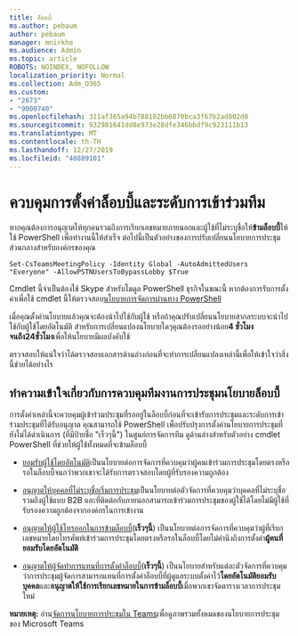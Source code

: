```yaml
---
title: ล็อบบี้
ms.author: pebaum
author: pebaum
manager: mnirkhe
ms.audience: Admin
ms.topic: article
ROBOTS: NOINDEX, NOFOLLOW
localization_priority: Normal
ms.collection: Adm_O365
ms.custom:
- "2673"
- "9000740"
ms.openlocfilehash: 311af365a94b788182bb6870bca3f67b2ad802d0
ms.sourcegitcommit: 932981641dd8e973e28dfe346bbdf9c923111b13
ms.translationtype: MT
ms.contentlocale: th-TH
ms.lasthandoff: 12/27/2019
ms.locfileid: "40889101"
---
```

# <a name="control-lobby-settings-and-level-of-participation-in-teams"></a>ควบคุมการตั้งค่าล็อบบี้และระดับการเข้าร่วมทีม

หากคุณต้องการอนุญาตให้ทุกคนรวมถึงการเรียกเลขหมายภายนอกและผู้ใช้ที่ไม่ระบุชื่อให้**ข้ามล็อบบี้**ให้ใช้ PowerShell เพื่อทำงานนี้ให้สำเร็จ ต่อไปนี้เป็นตัวอย่างของการปรับเปลี่ยนนโยบายการประชุมส่วนกลางสำหรับองค์กรของคุณ

`Set-CsTeamsMeetingPolicy -Identity Global -AutoAdmittedUsers "Everyone" -AllowPSTNUsersToBypassLobby $True`

Cmdlet นี้จำเป็นต้องใช้ Skype สำหรับโมดูล PowerShell ธุรกิจในขณะนี้ หากต้องการรับการตั้งค่าเพื่อใช้ cmdlet นี้ให้ตรวจสอบ[นโยบายการจัดการผ่านทาง PowerShell](https://docs.microsoft.com/microsoftteams/teams-powershell-overview#managing-policies-via-powershell)

เมื่อคุณตั้งค่านโยบายแล้วคุณจะต้องนำไปใช้กับผู้ใช้ หรือถ้าคุณปรับเปลี่ยนนโยบายสากลระบบจะนำไปใช้กับผู้ใช้โดยอัตโนมัติ สำหรับการเปลี่ยนแปลงนโยบายใดๆคุณต้องรออย่างน้อย**4 ชั่วโมงจนถึง24ชั่วโมง**เพื่อให้นโยบายมีผลบังคับใช้ 

ตรวจสอบให้แน่ใจว่าได้ตรวจสอบเอกสารด้านล่างก่อนที่จะทำการเปลี่ยนแปลงเหล่านี้เพื่อให้เข้าใจว่าสิ่งนี้ช่วยได้อย่างไร


## <a name="understanding-teams-meeting-lobby-policy-controls"></a>ทำความเข้าใจเกี่ยวกับการควบคุมทีมงานการประชุมนโยบายล็อบบี้

การตั้งค่าเหล่านี้จะควบคุมผู้เข้าร่วมประชุมที่รออยู่ในล็อบบี้ก่อนที่จะเข้ารับการประชุมและระดับการเข้าร่วมประชุมที่ได้รับอนุญาต คุณสามารถใช้ PowerShell เพื่อปรับปรุงการตั้งค่านโยบายการประชุมที่ยังไม่ได้ดำเนินการ (ที่มีป้ายชื่อ "เร็วๆนี้") ในศูนย์การจัดการทีม ดูด้านล่างสำหรับตัวอย่าง cmdlet PowerShell ที่ช่วยให้ผู้ใช้ทั้งหมดที่จะข้ามล็อบบี้

- [ยอมรับผู้ใช้โดยอัตโนมัติ](https://docs.microsoft.com/microsoftteams/meeting-policies-in-teams#automatically-admit-people)เป็นนโยบายต่อการจัดการที่ควบคุมว่าผู้คนเข้าร่วมการประชุมโดยตรงหรือรอในล็อบบี้จนกว่าพวกเขาจะได้รับการตรวจสอบโดยผู้ที่รับรองความถูกต้อง

- [อนุญาตให้บุคคลที่ไม่ระบุชื่อเริ่มการประชุม](https://docs.microsoft.com/microsoftteams/meeting-policies-in-teams#allow-anonymous-people-to-start-a-meeting)เป็นนโยบายต่อตัวจัดการที่ควบคุมว่าบุคคลที่ไม่ระบุชื่อรวมถึงผู้ใช้แบบ B2B และที่ติดต่อกับภายนอกสามารถเข้าร่วมการประชุมของผู้ใช้ได้โดยไม่มีผู้ใช้ที่รับรองความถูกต้องจากองค์กรในการเข้างาน

- [อนุญาตให้ผู้ใช้โทรออกในการข้ามล็อบบี้](https://docs.microsoft.com/microsoftteams/meeting-policies-in-teams#allow-dial-in-users-to-bypass-the-lobby-coming-soon)(**เร็วๆนี้**) เป็นนโยบายต่อการจัดการที่ควบคุมว่าผู้ที่เรียกเลขหมายโดยโทรศัพท์เข้าร่วมการประชุมโดยตรงหรือรอในล็อบบี้โดยไม่คำนึงถึงการตั้งค่า**ผู้คนที่ยอมรับโดยอัตโนมัติ**

- [อนุญาตให้ผู้จัดทำการแทนที่การตั้งค่าล็อบบี้](https://docs.microsoft.com/microsoftteams/meeting-policies-in-teams#allow-organizers-to-override-lobby-settings-coming-soon)(**เร็วๆนี้**) เป็นนโยบายสำหรับแต่ละตัวจัดการที่ควบคุมว่าการประชุมผู้จัดการสามารถแทนที่การตั้งค่าล็อบบี้ที่ผู้ดูแลระบบตั้งค่าไว้**โดยอัตโนมัติยอมรับบุคคล**และ**อนุญาตให้ใช้การเรียกเลขหมายในการข้ามล็อบบี้**เมื่อพวกเขาจัดตารางเวลาการประชุมใหม่

**หมายเหตุ:** อ่าน[จัดการนโยบายการประชุมใน Teams](https://docs.microsoft.com/microsoftteams/meeting-policies-in-teams)เพื่อดูภาพรวมทั้งหมดของนโยบายการประชุมของ Microsoft Teams
